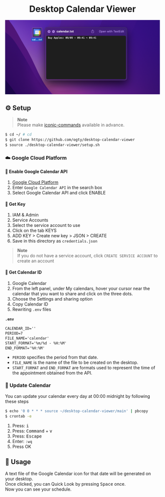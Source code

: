 <h1 align="center">Desktop Calendar Viewer</h1>

<div align="center">
  <img src="./image.png" />
</div>

## ⚙️ Setup

> **Note**  
> Please make [iconic-commands](https://github.com/ogty/iconic-commands) available in advance.

```zsh
$ cd ~/ # cd
$ git clone https://github.com/ogty/desktop-calendar-viewer 
$ source ./desktop-calendar-viewer/setup.sh
```

### ☁️ Google Cloud Platform

#### 📅 Enable Google Calendar API

1. [Google Cloud Platform](https://console.cloud.google.com/)
2. Enter `Google Calendar API` in the search box
3. Select Google Calendar API and click ENABLE 

#### 🔑 Get Key

1. IAM & Admin
2. Service Accounts
3. Select the service account to use
4. Click on the tab KEYS
5. ADD KEY > Create new key > JSON > CREATE
6. Save in this directory as `credentials.json`

> **Note**  
> If you do not have a service account, click `CREATE SERVICE ACCOUNT` to create an account

#### 📎 Get Calendar ID

1. Google Calendar
2. From the left panel, under My calendars, hover your cursor near the calendar that you want to share and click on the three dots.
3. Choose the Settings and sharing option
4. Copy Calendar ID
5. Rewriting `.env` files

**`.env`**

```
CALENDAR_ID=''
PERIOD=7
FILE_NAME='calendar'
START_FORMAT='%m/%d - %H:%M'
END_FORMAT='%H:%M'
```

- `PERIOD` specifies the period from that date.
- `FILE_NAME` is the name of the file to be created on the desktop.
- `START_FORMAT` and `END_FORMAT` are formats used to represent the time of the appointment obtained from the API.

### 🤖 Update Calendar

You can update your calendar every day at 00:00 midnight by following these steps

```zsh
$ echo '0 0 * * * source ~/desktop-calendar-viewer/main' | pbcopy
$ crontab -e 
```

1. Press: <kbd>i</kbd>
2. Press: <kbd>Command</kbd> + <kbd>v</kbd>
3. Press: <kbd>Escape</kbd>
4. Enter: `:wq`
5. Press OK

## 📝 Usage

A text file of the Google Calendar icon for that date will be generated on your desktop.  
Once clicked, you can Quick Look by pressing <kbd>Space</kbd> once.  
Now you can see your schedule.  
